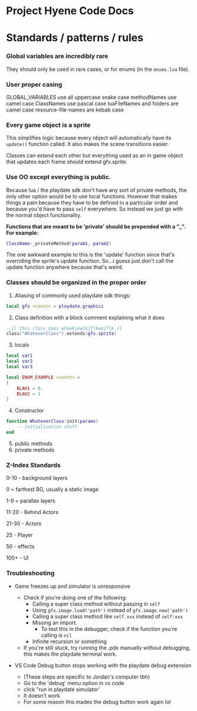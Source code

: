 # Project Hyene Code Docs

# Standards / patterns / rules

### Global variables are incredibly rare

They should only be used in rare cases, or for enums (in the `enums.lua` file).

### User proper casing

GLOBAL_VARIABLES use all uppercase snake case
methodNames use camel case
ClassNames use pascal case
luaFileNames and folders are camel case 
resource-file-names are kebab case

### Every game object is a sprite

This simplifies logic because every object will automatically have its `update()` function called. It also makes the scene transitions easier.

Classes can extend each other but everything used as an in game object that updates each frame should extend gfx.sprite.

### Use OO except everything is public.

Because lua / the playdate sdk don't have any sort of private methods, the only other option would be to use local functions. However that makes things a pain because they have to be defined in a particular order and because you'd have to pass `self` everywhere.  So instead we just go with the normal object functionality.  

**Functions that are meant to be 'private' should be prepended with a "_".  For example:**

```lua
ClassName:_privateMethod(param1, param2)
```

The one awkward example to this is the 'update' function since that's overriding the sprite's update function.  So...i guess just don't call the update function anywhere because that's weird.

### Classes should be organized in the proper order

1. Aliasing of commonly used playdate sdk things:

```lua 
local gfx <const> = playdate.graphics
```

2. Class definition with a block comment explaining what it does

```lua
--[[ this class does whawkjewlkjflkwejflk ]]
class("WhateverClass").extends(gfx.sprite)
```

3. locals

```lua
local var1 
local var2
local var3

local ENUM_EXAMPLE <const> = 
{
    BLAH1 = 0,
    BLAH2 = 1
}

```

4. Constructor

```lua
function WhateverClass:init(params)
    -- initialization stuff
end 
```

5. public methods
6. private methods

### Z-Index Standards

0-10 - background layers

0 = farthest BG, usually a static image

1-9 = parallax layers

11-20 - Behind Actors

21-30 - Actors

25 - Player

50 - effects

100+ - UI

### Troubleshooting

* Game freezes up and simulator is unresponsive 
  * Check if you're doing one of the following:
    * Calling a super class method without passing in `self`
    * Using `gfx.image.load('path')` instead of `gfx.image.new('path')`
    * Calling a super class method like `self.xxx` instead of `self:xxx`
    * Missing an import.
        *  To test this in the debugger, check if the function you're calling is `nil`
    * Infinite recursion or something  
   * If you're still stuck, try running the .pdx manually without debugging, this makes the playdate terminal work.


* VS Code Debug button stops working with the playdate debug extension 
  * (These steps are specific to Jordan's computer tbh)
  * Go to the 'debug' menu option in vs code
  * click "run in playdate simulator'
  * It doesn't work
  * For some reason this mades the debug button work again lol

